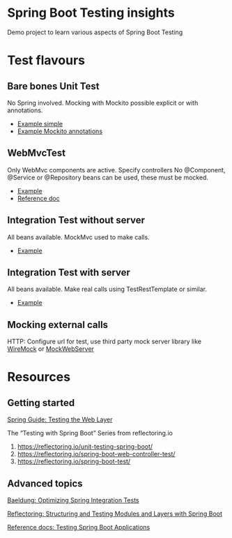 # Spring Boot Testing insights
Demo project to learn various aspects of Spring Boot Testing


# Test flavours
## Bare bones Unit Test
No Spring involved. Mocking with Mockito possible explicit or with annotations.

* [Example simple](src/test/java/com/example/testinginsights/country/CountryServiceUnitTest.java)
* [Example Mockito annotations](src/test/java/com/example/testinginsights/country/CountryServiceUnitTestMockitoAnnotations.java)

## WebMvcTest
Only WebMvc components are active.
Specify controllers 
No @Component, @Service or @Repository beans can be used, these must be mocked.

* [Example](src/test/java/com/example/testinginsights/country/CountryControllerWebMvcTest.java)
* [Reference doc](https://docs.spring.io/spring-boot/docs/current/api/org/springframework/boot/test/autoconfigure/web/servlet/WebMvcTest.html)

## Integration Test without server
All beans available. MockMvc used to make calls.

* [Example](src/test/java/com/example/testinginsights/country/CountryIntegrationTest.java)

## Integration Test with server
All beans available. Make real calls using TestRestTemplate or similar.

* [Example](src/test/java/com/example/testinginsights/country/CountryIntegrationTestRestTemplate.java)

## Mocking external calls
HTTP: Configure url for test, use third party mock server library like [WireMock](http://wiremock.org/) or [MockWebServer](https://github.com/square/okhttp/tree/master/mockwebserver)

# Resources

## Getting started
[Spring Guide: Testing the Web Layer](https://spring.io/guides/gs/testing-web/)


The “Testing with Spring Boot” Series from reflectoring.io
1. https://reflectoring.io/unit-testing-spring-boot/
2. https://reflectoring.io/spring-boot-web-controller-test/
3. https://reflectoring.io/spring-boot-test/

## Advanced topics
[Baeldung: Optimizing Spring Integration Tests](https://www.baeldung.com/spring-tests)

[Reflectoring: Structuring and Testing Modules and Layers with Spring Boot](https://reflectoring.io/testing-verticals-and-layers-spring-boot/)

[Reference docs: Testing Spring Boot Applications](https://docs.spring.io/spring-boot/docs/current/reference/htmlsingle/#boot-features-testing-spring-boot-applications)
